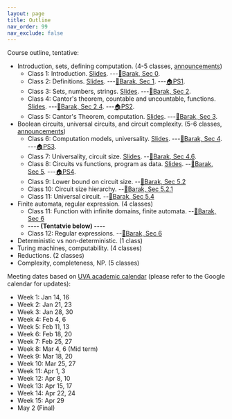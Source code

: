 ```yaml
---
layout: page
title: Outline
nav_order: 99
nav_exclude: false
---
```


Course outline, tentative: 
- Introduction, sets, defining computation. (4-5 classes, [announcements](0-intro.md))
  - Class 1: Introduction. [Slides](assets/pdf/cs3120-class1.pdf).  ---[&#x1F4D6;Barak, Sec 0](https://introtcs.org/public/lec_01_introduction.html).
  - Class 2: Definitions. [Slides](assets/pdf/cs3120-class2-ink.pdf).  ---[&#x1F4D6;Barak, Sec 1](https://introtcs.org/public/lec_00_1_math_background.html). ---[&#x1F3E0;PS1](assets/pdf/cs3120-ps1.pdf).
  - Class 3: Sets, numbers, strings. [Slides](assets/pdf/cs3120-class3-ink.pdf). ---[&#x1F4D6;Barak, Sec 2](https://introtcs.org/public/lec_02_representation.html).
  - Class 4: Cantor's theorem, countable and uncountable, functions. [Slides](assets/pdf/cs3120-class4-ink.pdf). ---[&#x1F4D6;Barak, Sec 2.4](https://introtcs.org/public/lec_02_representation.html#cantorsec). ---[&#x1F3E0;PS2](https://colab.research.google.com/drive/1C3WkLMtxUBjmi5mN5njrPfKLTBQ6KpcJ?usp=sharing).
  - Class 5: Cantor's Theorem, computation. [Slides](assets/pdf/cs3120-class5-ink.pdf). ---[&#x1F4D6;Barak, Sec 3](https://introtcs.org/public/lec_03_computation.html).
- Boolean circuits, universal circuits, and circuit complexity. (5-6 classes, [announcements](1-circuit.md))
  - Class 6: Computation models, universality. [Slides](assets/pdf/cs3120-class6-ink.pdf). ---[&#x1F4D6;Barak, Sec 4](https://introtcs.org/public/lec_03a_computing_every_function.html). ---[&#x1F3E0;PS3](assets/pdf/cs3120-ps3.pdf).
  - Class 7: Universality, circuit size. [Slides](assets/pdf/cs3120-class7-ink.pdf). --[&#x1F4D6;Barak, Sec 4.6](https://introtcs.org/public/lec_03a_computing_every_function.html).
  - Class 8: Circuits vs functions, program as data. [Slides](assets/pdf/cs3120-class8-ink.pdf). --[&#x1F4D6;Barak, Sec 5](https://introtcs.org/public/lec_04_code_and_data.html). ---[&#x1F3E0;PS4](assets/pdf/cs3120-ps4.pdf).
  - Class 9: Lower bound on circuit size. --[&#x1F4D6;Barak, Sec 5.2](https://introtcs.org/public/lec_04_code_and_data.html#countingcircuitsec)
  - Class 10: Circuit size hierarchy. --[&#x1F4D6;Barak, Sec 5.2.1](https://introtcs.org/public/lec_04_code_and_data.html#size-hierarchy-theorem-optional)
  - Class 11: Universal circuit.  --[&#x1F4D6;Barak, Sec 5.4](https://introtcs.org/public/lec_04_code_and_data.html#a-nand-circ-interpreter-in-nand-circ)
- Finite automata, regular expression. (4 classes)
  - Class 11: Function with infinite domains, finite automata. --[&#x1F4D6;Barak, Sec 6](https://introtcs.org/public/lec_05_infinite.html)
  - **---- (Tentatvie below) ----**
  - Class 12: Regular expressions. --[&#x1F4D6;Barak, Sec 6](https://introtcs.org/public/lec_05_infinite.html)
- Deterministic vs non-deterministic. (1 class)
- Turing machines, computability. (4 classes)
- Reductions. (2 classes)
- Complexity, completeness, NP. (5 classes)

<!-- HTML symbols: 
x1F4D6: open book
x1F3E0: house
https://www.w3schools.com/charsets/ref_emoji_office.asp -->

Meeting dates based on [UVA academic calendar](https://registrar.virginia.edu/calendar/academic/2024-2025) (please refer to the Google calendar for updates):
- Week 1: Jan 14, 16
- Week 2: Jan 21, 23
- Week 3: Jan 28, 30
- Week 4: Feb 4, 6
- Week 5: Feb 11, 13
- Week 6: Feb 18, 20
- Week 7: Feb 25, 27
- Week 8: Mar 4, 6 (Mid term)
- Week 9: Mar 18, 20
- Week 10: Mar 25, 27
- Week 11: Apr 1, 3
- Week 12: Apr 8, 10
- Week 13: Apr 15, 17
- Week 14: Apr 22, 24
- Week 15: Apr 29
- May 2 (Final)

<!-- 
Wei-Kai's:
Class 1: Introduction
Class 2: Defining Definitions (PS1)
Class 3: What can be represented by bits?
Class 4: More Infinities
Class 5: Defining Computation (PS2)
Class 6: Modeling Boolean Circuits
Class 7: Universal Circuits
Class 8: Syntactic Sugar, Complexity of Functions (PS3)
Class 9: Circuit Size Hierarchy
Class 10: Circuit Complexity and Universal Circuits (PS4)
Class 11: Universal Circuits, Code as Data, Recap Part 1
Class 12: Finite Automata and Regular Expressions (PS5)
Class 13: Regular Expressions
Class 14: Deterministic and Nondeterministic FAs
Class 15: Review
...
TBD
 -->

<!-- 
Dave's:
Class 1: Introduction
Class 2: Defining Definitions (PS1)
Class 3: What can be represented by bits?
Class 4: More Infinities
Class 5: Defining Computation (PS2)
Class 6: Modeling Boolean Circuits
Class 7: Universal Circuits
Class 8: Syntactic Sugar, Complexity of Functions (PS3)
Class 9: Circuit Size Hierarchy
Class 10: Circuit Complexity and Universal Circuits (PS4)
Class 11: Universal Circuits, Quiz Questions, Practice Problems
Class 12: Review
Class 13: Finite Automata and Regular Expressions
Class 14: Regular Expressions
Class 15: Deterministic and Nondeterministic FAs
Class 16: Completing DFA=RE Proof
Class 17: NFA vs. RE
Class 18: Turing Machines
Class 19: Computability
Class 20: Proving Uncomputability
Class 21: Reductions and Recognizability
Class 22: Rice's Theorem
Class 23: Complexity
Class 24: Complexity II
Class 25: Probably Hard Problems
Class 26: Cook-Levin Theorem
Class 27: Wrap-up
 -->
